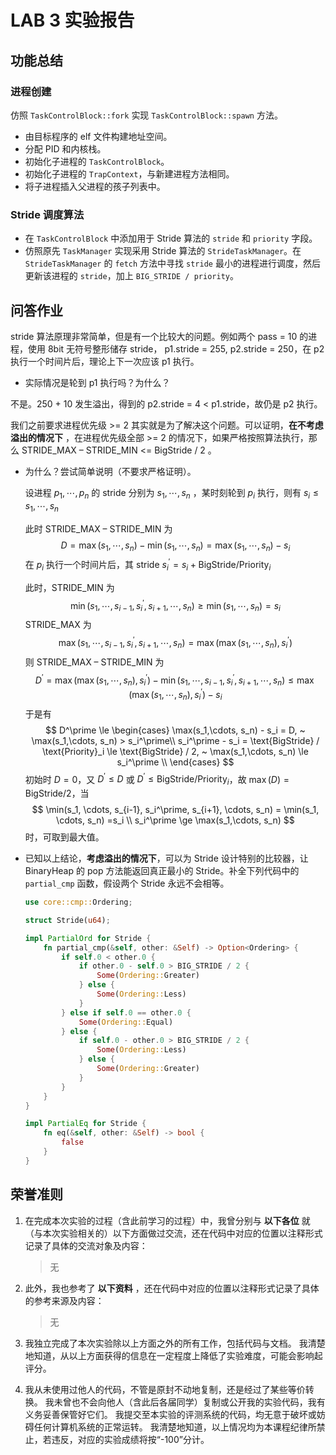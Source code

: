 # LAB 3 实验报告

## 功能总结

### 进程创建

仿照 `TaskControlBlock::fork` 实现 `TaskControlBlock::spawn` 方法。

* 由目标程序的 elf 文件构建地址空间。
* 分配 PID 和内核栈。
* 初始化子进程的 `TaskControlBlock`。
* 初始化子进程的 `TrapContext`，与新建进程方法相同。
* 将子进程插入父进程的孩子列表中。

### Stride 调度算法

* 在 `TaskControlBlock` 中添加用于 Stride 算法的 `stride` 和 `priority` 字段。
* 仿照原先 `TaskManager` 实现采用 Stride 算法的 `StrideTaskManager`。在 `StrideTaskManager` 的 `fetch` 方法中寻找 `stride` 最小的进程进行调度，然后更新该进程的 `stride`，加上 `BIG_STRIDE / priority`。

## 问答作业

stride 算法原理非常简单，但是有一个比较大的问题。例如两个 pass = 10 的进程，使用 8bit 无符号整形储存 stride， p1.stride = 255, p2.stride = 250，在 p2 执行一个时间片后，理论上下一次应该 p1 执行。

- 实际情况是轮到 p1 执行吗？为什么？

不是。250 + 10 发生溢出，得到的 p2.stride = 4 < p1.stride，故仍是 p2 执行。

我们之前要求进程优先级 >= 2 其实就是为了解决这个问题。可以证明，**在不考虑溢出的情况下** ，在进程优先级全部 >= 2 的情况下，如果严格按照算法执行，那么 STRIDE_MAX – STRIDE_MIN <= BigStride / 2 。

- 为什么？尝试简单说明（不要求严格证明）。

  设进程  $p_1, \cdots, p_n$ 的 stride 分别为  $s_1, \cdots, s_n$ ，某时刻轮到  $p_i$ 执行，则有 $s_i \le s_1,\cdots, s_n$

  此时 STRIDE_MAX – STRIDE_MIN 为
  $$
  D =\max(s_1,\cdots, s_n) - \min(s_1, \cdots, s_n) = \max(s_1,\cdots, s_n) - s_i
  $$
  在 $p_i$ 执行一个时间片后，其 stride $s_i^\prime = s_i + \text{BigStride} / \text{Priority}_i$

  此时，STRIDE_MIN 为
  $$
  \min(s_1, \cdots, s_{i-1}, s_i^\prime, s_{i+1}, \cdots, s_n) \ge \min(s_1, \cdots, s_n) = s_i
  $$
  STRIDE_MAX 为
  $$
  \max(s_1, \cdots, s_{i-1}, s_i^\prime, s_{i+1}, \cdots, s_n) = \max(\max(s_1,\cdots, s_n), s_i^\prime)
  $$
  则 STRIDE_MAX – STRIDE_MIN 为
  $$
  D^\prime = \max(\max(s_1,\cdots, s_n), s_i^\prime) -\min(s_1, \cdots, s_{i-1}, s_i^\prime, s_{i+1}, \cdots, s_n) \le \max(\max(s_1,\cdots, s_n), s_i^\prime) -s_i
  $$
  于是有
  $$
  D^\prime \le 
  \begin{cases}
  	\max(s_1,\cdots, s_n) - s_i = D, ~ \max(s_1,\cdots, s_n) > s_i^\prime\\
  	s_i^\prime - s_i = \text{BigStride} / \text{Priority}_i \le  \text{BigStride} / 2, ~ \max(s_1,\cdots, s_n) \le s_i^\prime \\
  \end{cases}
  $$
  初始时 $D = 0$，又 $D^\prime \le D$ 或 $D^\prime \le \text{BigStride} / \text{Priority}_i$，故 $\max(D) = \text{BigStride} / 2$，当
  $$
  \min(s_1, \cdots, s_{i-1}, s_i^\prime, s_{i+1}, \cdots, s_n) = \min(s_1, \cdots, s_n) =s_i \\
  s_i^\prime \ge \max(s_1,\cdots, s_n)
  $$
  时，可取到最大值。

- 已知以上结论，**考虑溢出的情况下**，可以为 Stride 设计特别的比较器，让 BinaryHeap<Stride> 的 pop 方法能返回真正最小的 Stride。补全下列代码中的 `partial_cmp` 函数，假设两个 Stride 永远不会相等。

  ```rust
  use core::cmp::Ordering;
  
  struct Stride(u64);
  
  impl PartialOrd for Stride {
      fn partial_cmp(&self, other: &Self) -> Option<Ordering> {
          if self.0 < other.0 {
              if other.0 - self.0 > BIG_STRIDE / 2 {
                  Some(Ordering::Greater)
              } else {
                  Some(Ordering::Less)
              }
          } else if self.0 == other.0 {
              Some(Ordering::Equal)
          } else {
              if self.0 - other.0 > BIG_STRIDE / 2 {
                  Some(Ordering::Less)
              } else {
                  Some(Ordering::Greater)
              }
          }
      }
  }
  
  impl PartialEq for Stride {
      fn eq(&self, other: &Self) -> bool {
          false
      }
  }
  ```


## 荣誉准则

1. 在完成本次实验的过程（含此前学习的过程）中，我曾分别与 **以下各位** 就（与本次实验相关的）以下方面做过交流，还在代码中对应的位置以注释形式记录了具体的交流对象及内容：

   > 无

2. 此外，我也参考了 **以下资料** ，还在代码中对应的位置以注释形式记录了具体的参考来源及内容：

   > 无

3. 我独立完成了本次实验除以上方面之外的所有工作，包括代码与文档。 我清楚地知道，从以上方面获得的信息在一定程度上降低了实验难度，可能会影响起评分。

4. 我从未使用过他人的代码，不管是原封不动地复制，还是经过了某些等价转换。 我未曾也不会向他人（含此后各届同学）复制或公开我的实验代码，我有义务妥善保管好它们。 我提交至本实验的评测系统的代码，均无意于破坏或妨碍任何计算机系统的正常运转。 我清楚地知道，以上情况均为本课程纪律所禁止，若违反，对应的实验成绩将按“-100”分计。